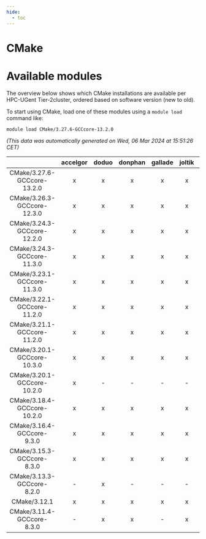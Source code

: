 ```yaml
---
hide:
  - toc
---
```


CMake
=====

# Available modules


The overview below shows which CMake installations are available per HPC-UGent Tier-2cluster, ordered based on software version (new to old).

To start using CMake, load one of these modules using a `module load` command like:

```shell
module load CMake/3.27.6-GCCcore-13.2.0
```

*(This data was automatically generated on Wed, 06 Mar 2024 at 15:51:26 CET)*  

| |accelgor|doduo|donphan|gallade|joltik|skitty|
| :---: | :---: | :---: | :---: | :---: | :---: | :---: |
|CMake/3.27.6-GCCcore-13.2.0|x|x|x|x|x|x|
|CMake/3.26.3-GCCcore-12.3.0|x|x|x|x|x|x|
|CMake/3.24.3-GCCcore-12.2.0|x|x|x|x|x|x|
|CMake/3.24.3-GCCcore-11.3.0|x|x|x|x|x|x|
|CMake/3.23.1-GCCcore-11.3.0|x|x|x|x|x|x|
|CMake/3.22.1-GCCcore-11.2.0|x|x|x|x|x|x|
|CMake/3.21.1-GCCcore-11.2.0|x|x|x|x|x|x|
|CMake/3.20.1-GCCcore-10.3.0|x|x|x|x|x|x|
|CMake/3.20.1-GCCcore-10.2.0|x|-|-|-|-|-|
|CMake/3.18.4-GCCcore-10.2.0|x|x|x|x|x|x|
|CMake/3.16.4-GCCcore-9.3.0|x|x|x|x|x|x|
|CMake/3.15.3-GCCcore-8.3.0|x|x|x|x|x|x|
|CMake/3.13.3-GCCcore-8.2.0|-|x|-|-|-|-|
|CMake/3.12.1|x|x|x|x|x|x|
|CMake/3.11.4-GCCcore-8.3.0|-|x|x|-|x|x|
